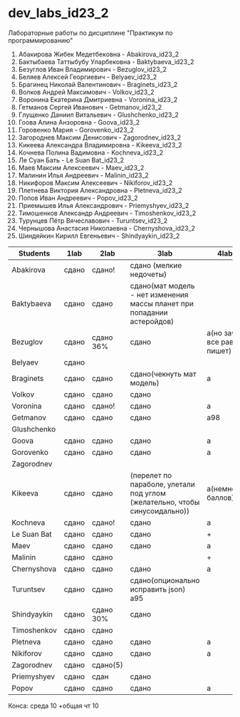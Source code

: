 # dev_labs_id23_2
Лабораторные работы по дисциплине "Практикум по программированию"

1. Абакирова Жибек Медетбековна - Abakirova_id23_2
2. Бактыбаева Таттыбубу Уларбековна - Baktybaeva_id23_2
3. Безуглов Иван Владимирович - Bezuglov_id23_2
4. Беляев Алексей Георгиевич - Belyaev_id23_2
5. Брагинец Николай Валентинович - Braginets_id23_2
6. Волков Андрей Максимович - Volkov_id23_2
7. Воронина Екатерина Дмитриевна - Voronina_id23_2
8. Гетманов Сергей Иванович - Getmanov_id23_2
9. Глущенко Даниил Витальевич - Glushchenko_id23_2
10. Гоова Алина Анзоровна - Goova_id23_2
11. Горовенко Мария - Gorovenko_id23_2
12. Загороднев Максим Денисович - Zagorodnev_id23_2
13. Кикеева Александра Владимировна - Kikeeva_id23_2
14. Кочнева Полина Вадимовна - Kochneva_id23_2
15. Ле Суан Бать - Le Suan Bat_id23_2
16. Маев Максим Алексеевич - Maev_id23_2
17. Малинин Илья Андреевич - Malinin_id23_2
18. Никифоров Максим Алексеевич - Nikiforov_id23_2
19. Плетнева Виктория Александровна - Pletneva_id23_2
20. Попов Иван Андреевич - Popov_id23_2
21. Приемышев Илья Александрович - Priemyshyev_id23_2
22. Тимошенков Александр Андреевич - Timoshenkov_id23_2
23. Турунцев Пётр Вячеславович - Turuntsev_id23_2
24. Чернышова Анастасия Николаевна - Chernyshova_id23_2
25. Шиндяйкин Кирилл Евгеньевич - Shindyaykin_id23_2

| Students      | 1lab  | 2lab | 3lab | 4lab |
|---------------|-------|------|------|------|
| Abakirova     | сдано      | сдано!     | сдано (мелкие недочеты)    |      |
| Baktybaeva    | сдано | сдано| сдано(мат модель - нет изменения массы планет при попадании астеройдов)     |      |
| Bezuglov      | сдано |сдано 36%| сдано |      а(но зачет все равно пишет)|12
| Belyaev       | сдано |      |      |      |
| Braginets     | сдано |сдано    |  сдано(чекнуть мат модель) | а|пишет зачет
| Volkov        | сдано | сдано     | сдано     |      |
| Voronina      | сдано | сдано!| сдано | а   |
| Getmanov      | сдано | сдано | сдано |  а98 |+
| Glushchenko   |       |       |      |      |
| Goova         | сдано      |	сдано 	|	сдано 	| а|
| Gorovenko    	| сдано	|	сдано |	сдано 	| а|
| Zagorodnev  	| 	 	|	 	|	 	|
| Kikeeva      	| сдано	 	|	сдано |	(перелет по параболе, улетали под углом (желательно, чтобы синусоидально)) 	|а(немного баллов)|
| Kochneva    	| сдано | сдано! |сдано	| а|
| Le Suan Bat 	| сдано | сдано |	сдано 	|+
| Maev         	| сдано	|сдано|сдано	 	| а|
| Malinin      	| сдано	 	|	сдано 	|	 	|+
| Chernyshova      	| сдано	 	|	сдано 	| сдано	 	| а|
| Turuntsev      	| сдано	 	| сдано	| сдано(опционально исправить json)	 	а95| 
| Shindyaykin   	| сдано	 	| сдано 30%	| сдано	 	|  | 
| Timoshenkov | сдано	 	| сдано	|	 	|  |
| Pletneva | сдано	 	| сдано	|	сдано |  а|
| Nikiforov | сдано	 	| сдано	|	сдано |  а|+
| Zagorodnev | сдано	 	| сдано(5)	|	 	|  |12
| Priemyshyev | сдано	 	| сдан	| сдано	 	|  |
| Popov | сдано	 	| сдано	| сдано	 	|  а| пишет зачет

Конса:
  среда 10
+общая чт 10
